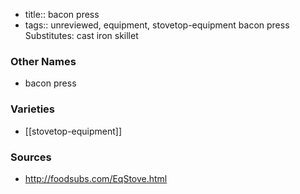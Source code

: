 - title:: bacon press
- tags:: unreviewed, equipment, stovetop-equipment
bacon press Substitutes: cast iron skillet

### Other Names

* bacon press

### Varieties

* [[stovetop-equipment]]

### Sources
* http://foodsubs.com/EqStove.html
